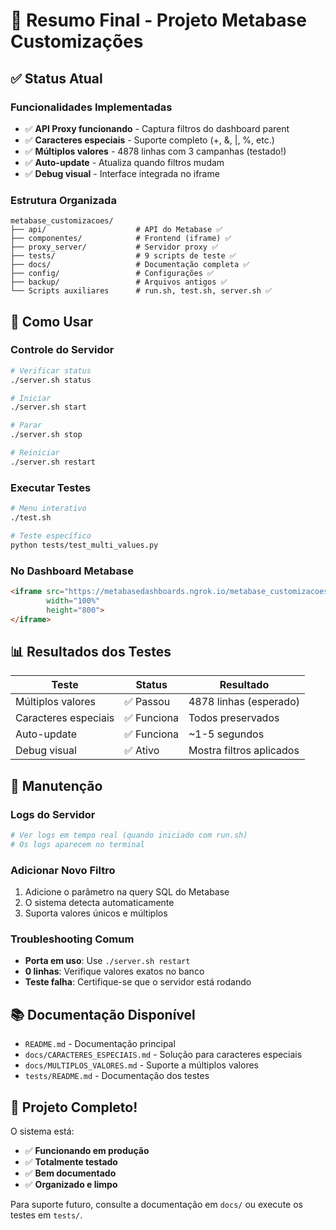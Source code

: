 # 🎯 Resumo Final - Projeto Metabase Customizações

## ✅ Status Atual

### Funcionalidades Implementadas
- ✅ **API Proxy funcionando** - Captura filtros do dashboard parent
- ✅ **Caracteres especiais** - Suporte completo (+, &, |, %, etc.)
- ✅ **Múltiplos valores** - 4878 linhas com 3 campanhas (testado!)
- ✅ **Auto-update** - Atualiza quando filtros mudam
- ✅ **Debug visual** - Interface integrada no iframe

### Estrutura Organizada
```
metabase_customizacoes/
├── api/                    # API do Metabase ✅
├── componentes/            # Frontend (iframe) ✅
├── proxy_server/           # Servidor proxy ✅
├── tests/                  # 9 scripts de teste ✅
├── docs/                   # Documentação completa ✅
├── config/                 # Configurações ✅
├── backup/                 # Arquivos antigos ✅
└── Scripts auxiliares      # run.sh, test.sh, server.sh ✅
```

## 🚀 Como Usar

### Controle do Servidor
```bash
# Verificar status
./server.sh status

# Iniciar
./server.sh start

# Parar
./server.sh stop

# Reiniciar
./server.sh restart
```

### Executar Testes
```bash
# Menu interativo
./test.sh

# Teste específico
python tests/test_multi_values.py
```

### No Dashboard Metabase
```html
<iframe src="https://metabasedashboards.ngrok.io/metabase_customizacoes/componentes/dashboard_tabela/dashboard-iframe.html?question_id=51" 
        width="100%" 
        height="800">
</iframe>
```

## 📊 Resultados dos Testes

| Teste | Status | Resultado |
|-------|--------|-----------|
| Múltiplos valores | ✅ Passou | 4878 linhas (esperado) |
| Caracteres especiais | ✅ Funciona | Todos preservados |
| Auto-update | ✅ Funciona | ~1-5 segundos |
| Debug visual | ✅ Ativo | Mostra filtros aplicados |

## 🔧 Manutenção

### Logs do Servidor
```bash
# Ver logs em tempo real (quando iniciado com run.sh)
# Os logs aparecem no terminal
```

### Adicionar Novo Filtro
1. Adicione o parâmetro na query SQL do Metabase
2. O sistema detecta automaticamente
3. Suporta valores únicos e múltiplos

### Troubleshooting Comum
- **Porta em uso**: Use `./server.sh restart`
- **0 linhas**: Verifique valores exatos no banco
- **Teste falha**: Certifique-se que o servidor está rodando

## 📚 Documentação Disponível

- `README.md` - Documentação principal
- `docs/CARACTERES_ESPECIAIS.md` - Solução para caracteres especiais
- `docs/MULTIPLOS_VALORES.md` - Suporte a múltiplos valores
- `tests/README.md` - Documentação dos testes

## 🎉 Projeto Completo!

O sistema está:
- ✅ **Funcionando em produção**
- ✅ **Totalmente testado**
- ✅ **Bem documentado**
- ✅ **Organizado e limpo**

Para suporte futuro, consulte a documentação em `docs/` ou execute os testes em `tests/`.
